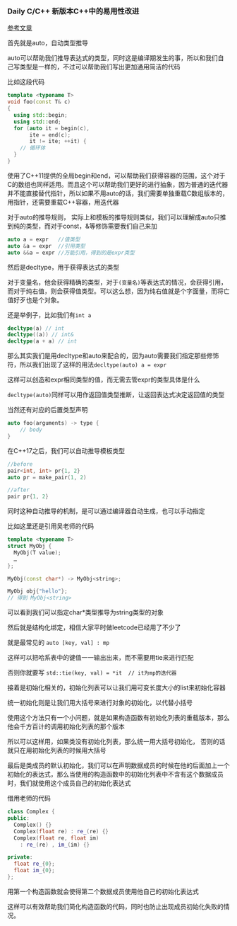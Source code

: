 ### Daily C/C++ 新版本C++中的易用性改进

[参考文章](https://time.geekbang.org/column/article/176850)

首先就是auto，自动类型推导

auto可以帮助我们推导表达式的类型，同时这是编译期发生的事，所以和我们自己写类型是一样的，不过可以帮助我们写出更加通用简洁的代码

比如这段代码

```cpp
template <typename T>
void foo(const T& c)
{
  using std::begin;
  using std::end;
  for (auto it = begin(c),
       ite = end(c);
       it != ite; ++it) {
    // 循环体
  }
}
```

使用了C++11提供的全局begin和end，可以帮助我们获得容器的范围，这个对于C的数组也同样适用。而且这个可以帮助我们更好的进行抽象，因为普通的迭代器并不能直接替代指针，所以如果不用auto的话，我们需要单独重载C数组版本的，用指针，还需要重载C++容器，用迭代器

对于auto的推导规则， 实际上和模板的推导规则类似，我们可以理解成auto只推到纯的类型，而对于const，&等修饰需要我们自己来加

```cpp
auto a = expr   //值类型
auto &a = expr  //引用类型
auto &&a = expr //万能引用，得到的是expr类型
```

然后是decltype，用于获得表达式的类型

对于变量名，他会获得精确的类型，对于`(变量名)`等表达式的情况，会获得引用，而对于纯右值，则会获得值类型。可以这么想，因为纯右值就是个字面量，而将亡值好歹也是个对象。

还是举例子，比如我们有`int a`

```cpp
decltype(a) // int
decltype((a)) // int&
decltype(a + a) // int
```

那么其实我们是用decltype和auto来配合的，因为auto需要我们指定那些修饰符，所以我们出现了这样的用法`decltype(auto) a = expr`

这样可以创造和expr相同类型的值，而无需去管expr的类型具体是什么

`decltype(auto)`同样可以用作返回值类型推断，让返回表达式决定返回值的类型

当然还有对应的后置类型声明

```cpp
auto foo(arguments) -> type {
    // body   
}
```

在C++17之后，我们可以自动推导模板类型

```cpp
//before
pair<int, int> pr{1, 2}
auto pr = make_pair(1, 2)

//after
pair pr{1, 2}
```

同时这种自动推导的机制，是可以通过编译器自动生成，也可以手动指定

比如这里还是引用吴老师的代码

```cpp
template <typename T>
struct MyObj {
  MyObj(T value);
  …
};

MyObj(const char*) -> MyObj<string>;

MyObj obj{"hello"};
// 得到 MyObj<string>
```

可以看到我们可以指定char*类型推导为string类型的对象

然后就是结构化绑定，相信大家平时做leetcode已经用了不少了

就是最常见的 `auto [key, val] : mp`

这样可以把哈系表中的键值一一输出出来，而不需要用tie来进行匹配

否则你就要写 `std::tie(key, val) = *it  // it为mp的迭代器`

接着是初始化相关的，初始化列表可以让我们用可变长度大小的list来初始化容器

统一初始化则是让我们用大括号来进行对象的初始化，以代替小括号

使用这个方法只有一个小问题，就是如果构造函数有初始化列表的重载版本，那么他会千方百计的调用初始化列表的那个版本

所以可以这样用，如果类没有初始化列表，那么统一用大括号初始化， 否则的话就只在用初始化列表的时候用大括号

最后是类成员的默认初始化，我们可以在声明数据成员的时候在他的后面加上一个初始化的表达式，那么当使用的构造函数中的初始化列表中不含有这个数据成员时，我们就使用这个成员自己的初始化表达式

借用老师的代码

```cpp
class Complex {
public:
  Complex() {}
  Complex(float re) : re_(re) {}
  Complex(float re, float im)
    : re_(re) , im_(im) {}

private:
  float re_{0};
  float im_{0};
};
```

用第一个构造函数就会使得第二个数据成员使用他自己的初始化表达式

这样可以有效帮助我们简化构造函数的代码，同时也防止出现成员初始化失败的情况。